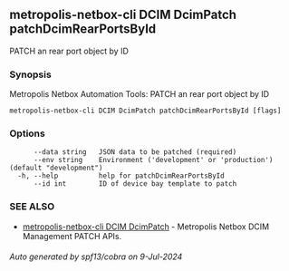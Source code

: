 ## metropolis-netbox-cli DCIM DcimPatch patchDcimRearPortsById

PATCH an rear port object by ID

### Synopsis


Metropolis Netbox Automation Tools:
  PATCH an rear port object by ID

```
metropolis-netbox-cli DCIM DcimPatch patchDcimRearPortsById [flags]
```

### Options

```
      --data string   JSON data to be patched (required)
      --env string    Environment ('development' or 'production') (default "development")
  -h, --help          help for patchDcimRearPortsById
      --id int        ID of device bay template to patch
```

### SEE ALSO

* [metropolis-netbox-cli DCIM DcimPatch]()	 - Metropolis Netbox DCIM Management PATCH APIs.

###### Auto generated by spf13/cobra on 9-Jul-2024
